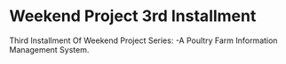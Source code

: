 # Weekend Project 3rd Installment
Third Installment Of Weekend Project Series:
-A Poultry Farm Information Management System.

